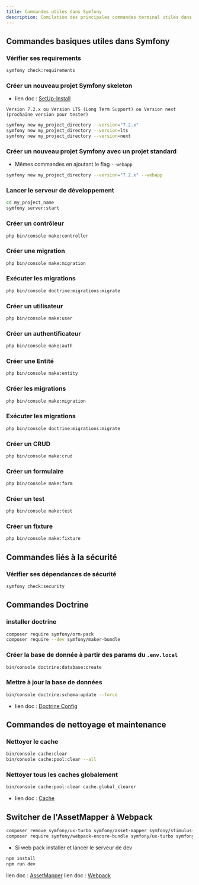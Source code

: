 ```yaml
---
title: Commandes utiles dans Symfony
description: Comilation des principales commandes terminal utiles dans Symfony pour le développement d'applications web - Simon Chabrier
---
```


## Commandes basiques utiles dans Symfony


### Vérifier ses requirements

```bash
symfony check:requirements
```

### Créer un nouveau projet Symfony skeleton

- lien doc : [SetUp-Install](https://symfony.com/doc/current/setup.html)

`Version 7.2.x ou Version LTS (Long Term Support) ou Version next (prochaine version pour tester)`

```bash
symfony new my_project_directory --version="7.2.x" 
symfony new my_project_directory --version=lts
symfony new my_project_directory --version=next
```

### Créer un nouveau projet Symfony avec un projet standard

- Mêmes commandes en ajoutant le flag `--webapp`

```bash
symfony new my_project_directory --version="7.2.x" --webapp

```

### Lancer le serveur de développement

```bash
cd my_project_name
symfony server:start
```

### Créer un contrôleur

```bash
php bin/console make:controller
```

### Créer une migration

```bash
php bin/console make:migration
```

### Exécuter les migrations

```bash
php bin/console doctrine:migrations:migrate
```

### Créer un utilisateur

```bash
php bin/console make:user
```

### Créer un authentificateur

```bash
php bin/console make:auth
```

### Créer une Entité

```bash
php bin/console make:entity
```

### Créer les migrations

```bash
php bin/console make:migration
```

### Exécuter les migrations

```bash
php bin/console doctrine:migrations:migrate
```

### Créer un CRUD

```bash
php bin/console make:crud
```

### Créer un formulaire

```bash
php bin/console make:form
```

### Créer un test

```bash
php bin/console make:test
```

### Créer un fixture

```bash
php bin/console make:fixture
```

## Commandes liés à la sécurité

### Vérifier ses dépendances de sécurité

```bash
symfony check:security
```


## Commandes Doctrine

### installer doctrine 

```bash
composer require symfony/orm-pack
composer require --dev symfony/maker-bundle
```

### Créer la base de donnée à partir des params du `.env.local`

```bash
bin/console doctrine:database:create
```

### Mettre à jour la base de données

```bash
bin/console doctrine:schema:update --force
```

- lien doc : [Doctrine Config](https://symfony.com/doc/current/doctrine.html)

## Commandes de nettoyage et maintenance

### Nettoyer le cache

```bash
bin/console cache:clear
bin/console cache:pool:clear --all
```

### Nettoyer tous les caches globalement

```bash
bin/console cache:pool:clear cache.global_clearer
```

- lien doc : [Cache](https://symfony.com/doc/current/cache.html)

## Switcher de l'AssetMapper à Webpack

```bash
composer remove symfony/ux-turbo symfony/asset-mapper symfony/stimulus-bundle
composer require symfony/webpack-encore-bundle symfony/ux-turbo symfony/stimulus-bundle
```

- Si web pack installer et lancer le serveur de dev

```bash
npm install
npm run dev
```

lien doc : [AssetMapper](https://symfony.com/doc/current/frontend.html#assetmapper)
lien doc : [Webpack](https://symfony.com/doc/current/frontend/encore/installation.html)